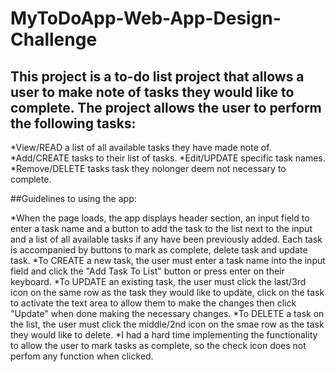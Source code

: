 # MyToDoApp-Web-App-Design-Challenge

## This project is a to-do list project that allows a user to make note of tasks they would like to complete. The project allows the user to perform the following tasks:

*View/READ a list of all available tasks they have made note of.
*Add/CREATE tasks to their list of tasks.
*Edit/UPDATE specific task names.
*Remove/DELETE tasks task they nolonger deem not necessary to complete.

##Guidelines to using the app:

*When the page loads, the app displays header section, an input field to enter a task name and a button to add the task to the list next to the input and a list of all available tasks if any have been previously added. Each task is accompanied by buttons to mark as complete, delete task and update task. 
*To CREATE a new task, the user must enter a task name into the input field and click the "Add Task To List" button or press enter on their keyboard.
*To UPDATE an existing task, the user must click the last/3rd icon on the same row as the task they would like to update, click on the task to activate the text area to allow them to make the changes then click "Update" when done making the necessary changes.
*To DELETE a task on the list, the user must click the middle/2nd icon on the smae row as the task they would like to delete.
*I had a hard time implementing the functionality to allow the user to mark tasks as complete, so the check icon does not perfom any function when clicked.



